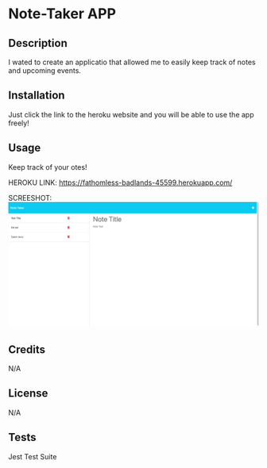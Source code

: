 # Note-Taker APP

## Description 
I wated to create an applicatio that allowed me to easily keep track of notes and upcoming events.

## Installation 
Just click the link to the heroku website and you will be able to use the app freely!

## Usage
Keep track of your otes!

HEROKU LINK: https://fathomless-badlands-45599.herokuapp.com/

SCREESHOT:
![notetaker](/public/assets/images/notetaker%20ss.png)

## Credits
N/A

## License 
N/A 

## Tests 
Jest Test Suite